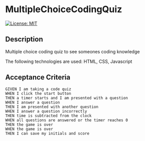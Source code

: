 # MultipleChoiceCodingQuiz

[![License: MIT](https://img.shields.io/badge/License-MIT-brightgreen.svg)](https://opensource.org/licenses/MIT)

## Description
Multiple choice coding quiz to see someones coding knowledge

The following technologies are used: HTML, CSS, Javascript

## Acceptance Criteria

```
GIVEN I am taking a code quiz
WHEN I click the start button
THEN a timer starts and I am presented with a question
WHEN I answer a question
THEN I am presented with another question
WHEN I answer a question incorrectly
THEN time is subtracted from the clock
WHEN all questions are answered or the timer reaches 0
THEN the game is over
WHEN the game is over
THEN I can save my initials and score
```